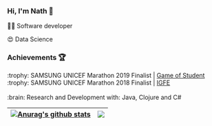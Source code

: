 ### Hi, I'm Nath :vulcan_salute:

:woman_technologist: Software developer

:heart_eyes: Data Science

### Achievements :trophy:

<p>:trophy: SAMSUNG UNICEF Marathon 2019 Finalist | <a href="https://github.com/developers-pantaneiros/game">Game of Student</a> <br>
:trophy: SAMSUNG UNICEF Marathon 2018 Finalist | <a href="https://github.com/nathaliacosim/IGFE">IGFE</a></br>
<br>
:brain: Research and Development with: Java, Clojure and C#

| <a href="https://github.com/anuraghazra/github-readme-stats"><img align="center" src="https://github-readme-stats.vercel.app/api?username=nathaliacosim&show_icons=true&include_all_commits=true&theme=radical&hide_border=true" alt="Anurag's github stats" /></a> | <a href="https://github.com/anuraghazra/github-readme-stats"><img align="center" src="https://github-readme-stats.vercel.app/api/top-langs/?username=nathaliacosim&layout=compact&theme=radical&hide_border=true" /></a> |
| ------------- | ------------- |
